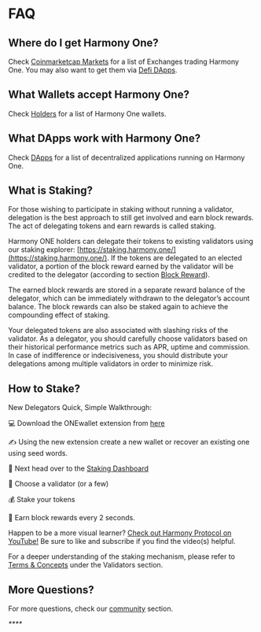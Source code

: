 # FAQ

## Where do I get Harmony One?

Check [Coinmarketcap Markets](https://coinmarketcap.com/currencies/harmony/markets/) for a list of Exchanges trading Harmony One. You may also want to get them via [Defi DApps](../dapps/dexes/).

## What Wallets accept Harmony One?

Check [Holders](../wallets/) for a list of Harmony One wallets.

## What DApps work with Harmony One?

Check [DApps](../dapps/) for a list of decentralized applications running on Harmony One.

## What is Staking?

For those wishing to participate in staking without running a validator, delegation is the best approach to still get involved and earn block rewards. The act of delegating tokens and earn rewards is called staking.&#x20;

Harmony ONE holders can delegate their tokens to existing validators using our staking explorer: [https://staking.harmony.one/](https://staking.harmony.one/). If the tokens are delegated to an elected validator, a portion of the block reward earned by the validator will be credited to the delegator (according to section [Block Reward](../../network/validators/definitions/block-reward.md)).

The earned block rewards are stored in a separate reward balance of the delegator, which can be immediately withdrawn to the delegator’s account balance. The block rewards can also be staked again to achieve the compounding effect of staking.

Your delegated tokens are also associated with slashing risks of the validator. As a delegator, you should carefully choose validators based on their historical performance metrics such as APR, uptime and commission. In case of indifference or indecisiveness, you should distribute your delegations among multiple validators in order to minimize risk.

## How to Stake?

New Delegators Quick, Simple Walkthrough:

💻 Download the ONEwallet extension from [here](../wallets/browser-extensions-wallets/one-wallet.md)

✍️ Using the new extension create a new wallet or recover an existing one using seed words.

🎯 Next head over to the [Staking Dashboard](https://staking.harmony.one/)

👀 Choose a validator (or a few)

💰 Stake your tokens

🤑 Earn block rewards every 2 seconds.

Happen to be a more visual learner?  [Check out Harmony Protocol on YouTube!](https://www.youtube.com/watch?v=FpjbGZqrzYQ\&list=PLAzkb1vJXQOR3ZEl25MKiz5-CMw6xVkaW)  Be sure to like and subscribe if you find the video(s) helpful.

For a deeper understanding of the staking mechanism, please refer to [Terms & Concepts](https://docs.harmony.one/home/validators/definitions) under the Validators section.

## More Questions?

For more questions, check our [community](../community.md) section.



_****_

&#x20;

&#x20;














